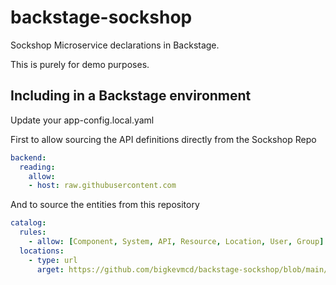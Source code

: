 # backstage-sockshop

Sockshop Microservice declarations in Backstage.

This is purely for demo purposes.

## Including in a Backstage environment

Update your app-config.local.yaml

First to allow sourcing the API definitions directly from the Sockshop Repo
```yaml
backend:
  reading:
    allow:
    - host: raw.githubusercontent.com
```

And to source the entities from this repository
```yaml
catalog:
  rules:
    - allow: [Component, System, API, Resource, Location, User, Group]
  locations:
    - type: url
      arget: https://github.com/bigkevmcd/backstage-sockshop/blob/main/all.yaml
```
